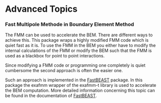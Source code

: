 # Advanced Topics
### Fast Multipole Methode in Boundary Element Method

The FMM can be used to accelerate the BEM. There are different ways to achieve this. This package wraps a highly modified FMM code which is quiet fast as it is. 
To use the FMM in the BEM you either have to modify the internal calculations of the FMM or modify the BEM such that the FMM is used as a blackbox for point to point interactions.

Since modifying a FMM code or programming one completely is quiet cumbersome the second approach is often the easier one. 

Such an approach is implemented in the [FastBEAST](https://github.com/sbadrian/FastBEAST) package. In this package the exafmm wrapper of the exafmm-t library is used to accelerate the BEM computation. More detailed information concerning this topic can be found in the documentation of [FastBEAST](https://github.com/sbadrian/FastBEAST).